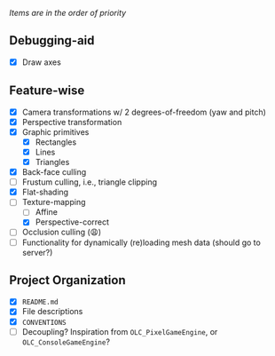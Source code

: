 *Items are in the order of priority*

## Debugging-aid

- [x] Draw axes

## Feature-wise

- [x] Camera transformations w/ 2 degrees-of-freedom (yaw and pitch)
- [x] Perspective transformation
- [x] Graphic primitives
    - [x] Rectangles
    - [x] Lines
    - [x] Triangles
- [x] Back-face culling
- [ ] Frustum culling, i.e., triangle clipping
- [x] Flat-shading
- [ ] Texture-mapping
    - [ ] Affine
    - [x] Perspective-correct
- [ ] Occlusion culling (😩)
- [ ] Functionality for dynamically (re)loading mesh data (should go to server?)

## Project Organization

- [x] `README.md`
- [x] File descriptions
- [x] `CONVENTIONS`
- [ ] Decoupling? Inspiration from `OLC_PixelGameEngine`, or `OLC_ConsoleGameEngine`?
